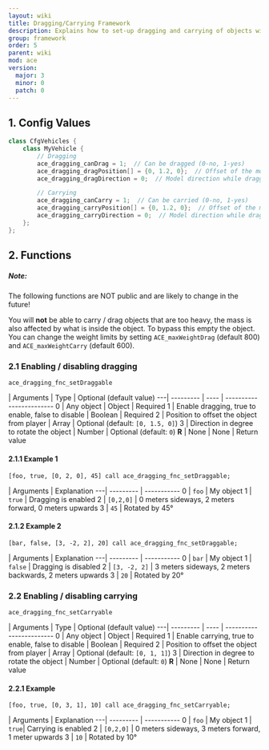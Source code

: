 ```yaml
---
layout: wiki
title: Dragging/Carrying Framework
description: Explains how to set-up dragging and carrying of objects with the ACE3 dragging and carrying system.
group: framework
order: 5
parent: wiki
mod: ace
version:
  major: 3
  minor: 0
  patch: 0
---
```


## 1. Config Values

```cpp
class CfgVehicles {
    class MyVehicle {
        // Dragging
        ace_dragging_canDrag = 1;  // Can be dragged (0-no, 1-yes)
        ace_dragging_dragPosition[] = {0, 1.2, 0};  // Offset of the model from the body while dragging (same as attachTo) (default: [0, 1.5, 0])
        ace_dragging_dragDirection = 0;  // Model direction while dragging (same as setDir after attachTo) (default: 0)

        // Carrying
        ace_dragging_canCarry = 1;  // Can be carried (0-no, 1-yes)
        ace_dragging_carryPosition[] = {0, 1.2, 0};  // Offset of the model from the body while dragging (same as attachTo) (default: [0, 1, 1])
        ace_dragging_carryDirection = 0;  // Model direction while dragging (same as setDir after attachTo) (default: 0)
    };
};
```


## 2. Functions

<div class="panel callout">
    <h5>Note:</h5>
    <p>The following functions are NOT public and are likely to change in the future!</p>
</div>

You will **not** be able to carry / drag objects that are too heavy, the mass is also affected by what is inside the object. To bypass this empty the object. You can change the weight limits by setting `ACE_maxWeightDrag` (default 800) and `ACE_maxWeightCarry` (default 600).

### 2.1 Enabling / disabling dragging

`ace_dragging_fnc_setDraggable`

   | Arguments | Type | Optional (default value)
---| --------- | ---- | ------------------------
0  | Any object | Object | Required
1  | Enable dragging, true to enable, false to disable | Boolean | Required
2  | Position to offset the object from player | Array | Optional (default: `[0, 1.5, 0]`)
3  | Direction in degree to rotate the object | Number | Optional (default: `0`)
**R** | None | None | Return value

#### 2.1.1 Example 1

`[foo, true, [0, 2, 0], 45] call ace_dragging_fnc_setDraggable;`

   | Arguments | Explanation
---| --------- | -----------
0  | `foo` | My object
1  | `true` | Dragging is enabled
2  | `[0,2,0]` | 0 meters sideways, 2 meters forward, 0 meters upwards
3  | `45` | Rotated by 45°

#### 2.1.2 Example 2

`[bar, false, [3, -2, 2], 20] call ace_dragging_fnc_setDraggable;`

   | Arguments | Explanation
---| --------- | -----------
0  | `bar` | My object
1  | `false` | Dragging is disabled
2  | `[3, -2, 2]` | 3 meters sideways, 2 meters backwards, 2 meters upwards
3  | `20` | Rotated by 20°


### 2.2 Enabling / disabling carrying

`ace_dragging_fnc_setCarryable`

   | Arguments | Type | Optional (default value)
---| --------- | ---- | ------------------------
0  | Any object | Object | Required
1  | Enable carrying, true to enable, false to disable | Boolean | Required
2  | Position to offset the object from player | Array | Optional (default: `[0, 1, 1]`)
3  | Direction in degree to rotate the object | Number | Optional (default: `0`)
**R** | None | None | Return value

#### 2.2.1 Example

`[foo, true, [0, 3, 1], 10] call ace_dragging_fnc_setCarryable;`

   | Arguments | Explanation
---| --------- | -----------
0  |  `foo` | My object
1  |  `true`| Carrying is enabled
2  | `[0,2,0]` | 0 meters sideways, 3 meters forward, 1 meter upwards
3  | `10` | Rotated by 10°
